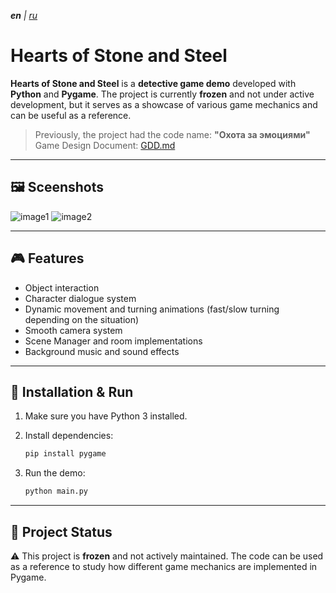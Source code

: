 _**en** | [ru](README.ru.md)_

# Hearts of Stone and Steel

**Hearts of Stone and Steel** is a **detective game demo** developed with **Python** and **Pygame**.
The project is currently **frozen** and not under active development, but it serves as a showcase of various game mechanics and can be useful as a reference.

> Previously, the project had the code name: **"Охота за эмоциями"** <br>
> Game Design Document: [GDD.md](GDD.md)

---

## 🖼 Sceenshots
![image1](https://github.com/user-attachments/assets/d0eb3d82-5c04-49c2-a5a1-46c8f0551056)
![image2](https://github.com/user-attachments/assets/e315e7ac-6acc-463a-8046-420181480a5d)

---

## 🎮 Features

* Object interaction
* Character dialogue system
* Dynamic movement and turning animations (fast/slow turning depending on the situation)
* Smooth camera system
* Scene Manager and room implementations
* Background music and sound effects

---

## 🚀 Installation & Run

1. Make sure you have Python 3 installed.
2. Install dependencies:

   ```bash
   pip install pygame
   ```
3. Run the demo:

   ```bash
   python main.py
   ```

---

## 📌 Project Status

⚠️ This project is **frozen** and not actively maintained.
The code can be used as a reference to study how different game mechanics are implemented in Pygame.
